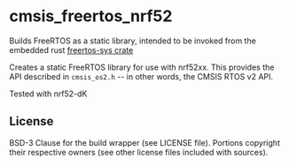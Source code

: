 # cmsis_freertos_nrf52

Builds FreeRTOS as a static library, 
intended to be invoked from the embedded rust
[freertos-sys crate](https://github.com/tstellanova/freertos-sys)

Creates a static FreeRTOS library for use with nrf52xx.
This provides the API described in `cmsis_os2.h` -- in other words, 
the CMSIS RTOS v2 API. 

Tested with nrf52-dK

## License

BSD-3 Clause for the build wrapper (see LICENSE file).
Portions copyright their respective owners (see other license files included with sources).






